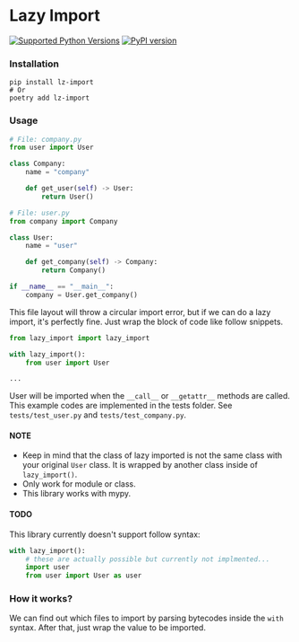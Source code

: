 # Lazy Import
[![Supported Python Versions](https://img.shields.io/pypi/pyversions/lz-import/0.1.1)](https://pypi.org/project/lz-import/) [![PyPI version](https://badge.fury.io/py/lz-import.svg)](https://badge.fury.io/py/lz-import)


### Installation
```
pip install lz-import
# Or
poetry add lz-import
```

### Usage
```python
# File: company.py
from user import User

class Company:
    name = "company"

    def get_user(self) -> User:
        return User()

```

```python
# File: user.py
from company import Company

class User:
    name = "user"

    def get_company(self) -> Company:
        return Company()

if __name__ == "__main__":
    company = User.get_company()
```

This file layout will throw a circular import error, but if we can do a lazy import, it's perfectly fine. Just wrap the block of code like follow snippets.
```python
from lazy_import import lazy_import

with lazy_import():
    from user import User

...
```
User will be imported when the `__call__` or `__getattr__` methods are called.  
This example codes are implemented in the tests folder. See `tests/test_user.py` and `tests/test_company.py`.

#### NOTE
- Keep in mind that the class of lazy imported is not the same class with your original `User` class. It is wrapped by another class inside of `lazy_import()`.
- Only work for module or class.
- This library works with mypy.

#### TODO
This library currently doesn't support follow syntax:
```python
with lazy_import():
    # these are actually possible but currently not implmented...
    import user  
    from user import User as user
```


### How it works?
We can find out which files to import by parsing bytecodes inside the `with` syntax. After that, just wrap the value to be imported.

